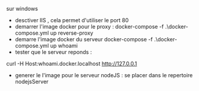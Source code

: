 sur windows

* desctiver IIS , cela permet d'utiliser le port 80
* demarrer l'image docker pour le proxy : 
    docker-compose -f .\docker-compose.yml up  reverse-proxy
* demarre l'image docker du serveur 
    docker-compose -f .\docker-compose.yml up  whoami
* tester que le serveur reponds :

curl -H Host:whoami.docker.localhost http://127.0.0.1

* generer le l'image pour le serveur nodeJS :
    se placer dans le repertoire nodejsServer 
    
